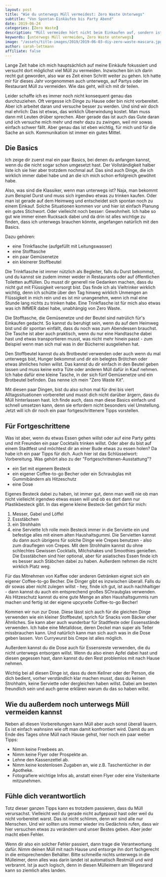 ```yaml
---
layout: post
title: "Wie du unterwegs Müll vermeidest: Zero Waste Unterwegs"
subtitle: "Von Spontan-Einkäufen bis Party Abend"
date: 2019-06-24
categories: [Zero Waste]
description: "Müll vermeiden hört nicht beim Einkaufen auf, sondern ist auch dann wichtig, wenn wir unterwegs sind. Ich zeige dir wie du unterwegs vorbereitet bist, um Müll vermeiden zu können."
keywords: [unterwegs Müll vermeiden, Zero Waste unterwegs]
image: "/assets/title-images/2019/2019-06-03-diy-zero-waste-mascara.jpg"
author: sarah-lettmann
affiliate: false
---
```

Lange Zeit habe ich mich hauptsächlich auf meine Einkäufe fokussiert und versucht dort möglichst viel Müll zu vermeiden. Inzwischen bin ich darin recht gut geworden, also war es Zeit einen Schritt weiter zu gehen. Ich hatte mir für dieses Jahr vorgenommen auch unterwegs, auf Partys oder im Restaurant Müll zu vermeiden. Wie das geht, will ich mit dir teilen.

Leider schaffe ich es immer noch nicht konsequent genau das durchzuziehen. Oft vergesse ich Dinge zu Hause oder bin nicht vorbereitet. Aber ich arbeitet daran und versuche besser zu werden. Und sind wir doch mal ehrlich: Das ist etwas, das wirklich Überwindung kostet. Man muss dann mit Leuten drüber sprechen. Aber gerade das ist auch das Gute daran und ich versuche mich mehr und mehr dazu zu zwingen, weil mir sowas einfach schwer fällt. Aber genau das ist eben wichtig, für mich und für die Sache an sich. Kommunikation ist immer ein gutes Mittel.

## Die Basics
Ich zeige dir zuerst mal ein paar Basics, bei denen du anfangen kannst, wenn du die nicht sogar schon umgesetzt hast. Der Vollständigkeit halber liste ich sie hier aber trotzdem nochmal auf. Das sind auch Dinge, die ich wirklich immer dabei habe und an die ich mich schon erfolgreich gewöhnt habe.

Also, was sind die Klassiker, wenn man unterwegs ist? Naja, man bekommt zum Beispiel Durst und muss sich irgendwo etwas zu trinken kaufen. Oder man ist gerade auf dem Heimweg und entscheidet sich spontan noch zu einem Einkauf. Solche Situationen kommen vor und hier ist einfach Planung ein gutes Stichwort. Oder vielleicht noch besser: Gewohnheit. Ich habe so gut wie immer einen Rucksack dabei und da drin ist alles wichtige zu finden, dass ich unterwegs brauchen könnte, angefangen natürlich mit den Basics.

Dazu gehören:
- eine Trinkflasche (aufgefüllt mit Leitungswasser)
- eine Stofftasche
- ein paar Gemüsenetze
- ein kleinerer Stoffbeutel

Die Trinkflasche ist immer nützlich als Begleiter, falls du Durst bekommst, und du kannst sie zudem immer weider in Restaurants oder auf öffentlichen Toiletten auffüllen. Du musst dir generell nie Gedanken machen, dass du nicht gut mit Flüssigkeit versorgt bist. Das finde ich als Vieltrinker wirklich wichtig, denn ich schütte über den Tag hinweg wirklich Unmengen an Flüssigkeit in mich rein und es ist mir unangenehm, wenn ich mal eine Stunde lang nichts zu trinken habe. Eine Trinkflasche ist für mich also etwas was ich IMMER dabei habe, unabhängig von Zero Waste.

Die Stofftasche, die Gemüsenetze und der Beutel sind natrülich für's Einkaufen gedacht. So kannst du beruhigt sein, wenn du auf dem Heimweg bist und dir spontan einfällt, dass du noch was zum Abendessen brauchst. Die Tasche ist aber auch praktisch, wenn du nur eine Handtasche dabei hast und etwas transportieren musst, was nicht mehr hinein passt - zum Beispiel wenn man sich mal was in der Bücherrei ausgeliehen hat.

Den Stoffbeutel kannst du als Brotbeutel verwenden oder auch wenn du mal unterwegs bist, Hunger bekommst und dir ein belegtes Brötchen oder etwas ähnliches holen willst. Das kannst du dir einfach in den Beutel geben lassen und muss keine extra Tüte oder anderen Müll dafür in Kauf nehmen. Ich habe dafür eine kleine Tasche, in der sich fünf Gemüsenetze und ein Brotbeutel befinden. Das nenne ich mein "Zero Waste Kit".

Mit diesen paar Dingen, bist du also schon mal für drei bis viert Alltagssituationen vorbereitet und musst dich nicht darüber ärgern, dass du Müll hinterlassen hast. Ich finde auch, dass man diese Basics einfach und schnell umsetzen kann, denn sie erfordern nicht besonders viel Umstellung. Jetzt will ich dir noch ein paar fortgeschrittenere Tipps vorstellen.

## Für Fortgeschrittene
Was ist aber, wenn du etwas Essen gehen willst oder auf eine Party gehts und mit Freunden ein paar Cocktails trinken willst. Oder aber du bist auf einem Stadtfest und möchtest dir an einer Bude etwas zu essen holen? Da habe ich ein paar Tipps für dich. Auch hier ist das Schlüsselwort: Vorbereitung. Was gehört also zu der "Fortgeschrittenen-Ausstattung"?
- ein Set mit eigenem Besteck
- ein eigener Coffee-to-go Becher oder ein Schraubglas mit Gummibändern als Hitzeschutz
- eine Dose

Eigenes Besteck dabei zu haben, ist immer gut, denn man weiß nie ob man nicht vielleicht irgendwo etwas essen will und ob es dort dann nur Plastikbesteck gibt. In das eigene kleine Besteck-Set gehört für mich:
1. Messer, Gabel und Löffel
2. Essstäbchen
3. ein Strohhalm
4. eine Serviette
Ich rolle mein Besteck immer in die Serviette ein und befestige alles mit einem alten Haushaltsgummi. Die Servietten kannst du dann auch übrigens für solche Dinge wie Crepes benutzen - also zum drauflegen von Crepes. Mit dem Strohhalm kannst du ohne schlechtes Gewissen Cocktails, Milchshakes und Smoothies genießen. Die Essstäbchen sind hier optional, aber für asiatisches Essen finde ich es besser auch Stäbchen dabei zu haben. Außerdem nehmen die nicht wirklich Platz weg.

Für das Mitnehmen von Kaffee oder anderen Getränken eignet sich ein eigener Coffee-to-go Becher. Die Dinger gibt es inzwischen überall. Falls du dir sowas aber nicht zulegen willst - hey, finde ich gut, ist auch nachhaltiger - dann kannst du auch ein entsprechend großes SChraubglas verwenden. Als Hitzeschutz kannst du eine gute Menge an alten Haushaltsgummis rum machen und fertig ist der eigene upcycelte Coffee-to-go Becher!

Kommen wir nun zur Dose. Diese lässt sich auch für die gleichen Dinge verwenden wie ein kleiner Stoffbeutel, sprich für Snacks vom Bäcker oher Ähnliches. Sie kann aber auch wunderbar für Stadtfeste oder Essensstände verwenden. Ich habe eine Metalldose, deren Deckel man super als Teller missbrauchen kann. Und natürlich kann man sich auch was in die Dose geben lassen. Von Currywurst bis Crepe ist alles möglich.

Außerdem kannst du die Dose auch für Essensreste verwenden, die du nicht unterwegs entsorgen willst. Wenn du also einen Apfel dabei hast und diesen gegessen hast, dann kannst du den Rest problemlos mit nach Hause nehmen.

Wichtig bei all diesen Dinge ist, dass du dem Kellner oder der Person, die dich bedient, vorher verständlich klar machen musst, dass du keinen Strohhalm, keine Serviette oder dergleichen haben willst. Dabei am besten freundlich sein und auch gerne erklären warum du das so haben willst.

## Wie du außerdem noch unterwegs Müll vermeiden kannst
Neben all diesen Vorbereitungen kann Müll aber auch sonst überall lauern. Es ist einfach wahnsinn wie oft man damit konfrontiert wird. Damit du am Ende des Tages ohne Müll nach Hause gehst, hier noch ein paar weiter Tipps:
- Nimm keine Freebees an.
- Nimm keine Flyer oder Prospekte an.
- Lehne den Kassenzettel ab.
- Nimm keine kostenlosen Zugaben an, wie z.B. Taschentücher in der Apotheke.
- Fotografiere wichtige Infos ab, anstatt einen Flyer oder eine Visitenkarte mitzunehmen.

## Fühle dich verantwortlich
Totz dieser ganzen Tipps kann es trotzdem passieren, dass du Müll verursachst. Vielleicht weil du gerade nicht aufgepasst hast oder weil du nicht vorbereitet warst. Das ist nicht schlimm, denn wir sind alle nur Menschen. Und wir sollten uns immer wieder ins Gedächnis rufen, dass wir hier versuchen etwas zu verändern und unser Bestes geben. Aber jeder macht eben Fehler.

Wenn dir also ein solcher Fehler passiert, dann trage die Verantwortung dafür. Nimm deinen Müll mit nach Hause und entsorge ihn dort fachgerecht in die entsprechenden Behälter. Bitte schmeiße nichts unterwegs in die Mülleimer, denn alles was darin landet ist automatisch Restmüll und wird verbrannt. Ist ja auch logisch, denn in diesen Mülleimern am Wegesrand kann so ziemlich alles landen.
